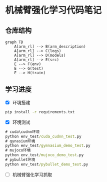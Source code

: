 # 机械臂强化学习代码笔记

## 仓库结构

```mermaid
graph TD
    A[arm_rl] --> B(arm_description)
    A[arm_rl] --> C(logs)
    A[arm_rl] --> D(models)
    A[arm_rl] --> E(src)
    E --> F(env)
    E --> G(test)
    E --> H(train)
```

## 学习进度

- [x] 环境搭建

```cmd
pip install -r requirements.txt
```

- [x] 环境测试

```cmd
# cuda\cudnn环境
python env_test/cuda_cudnn_test.py
# gynasium环境
python env_test/gymnasium_demo_test.py
# mujoco环境
python env_test/mujoco_demo_test.py
# pybullet环境
python env_test/pybullet_demo_test.py
```

- [ ] 机械臂强化学习抓取